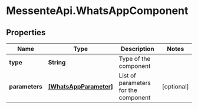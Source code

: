 # MessenteApi.WhatsAppComponent

## Properties
Name | Type | Description | Notes
------------ | ------------- | ------------- | -------------
**type** | **String** | Type of the component | 
**parameters** | [**[WhatsAppParameter]**](WhatsAppParameter.md) | List of parameters for the component | [optional] 


